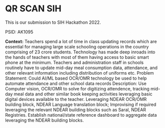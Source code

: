 # QR SCAN SIH

This is our submission to SIH Hackathon 2022.

PSID: AK1095 

**Context:** Teachers spend a lot of time in class updating records which are essential for managing large scale schooling operations in the country comprising of 
23 crore students. Technology has made deep inroads into the hands of teachers with most of them having access to basic smart phone at the minimum. 
Teachers and administration staff in schools routinely have to update mid-day meal consumption data, attendance, and other relevant information including distribution 
of uniforms etc. Problem Statement: Could AI/ML based OCR/OMR technology be used to help automate attendance and other school data records Description: 
Use Computer vision, OCR/OMR to solve for digitizing attendence, tracking mid-day meal data and other similar book keeping activities leveraging basic digital devices 
available to the teacher. Leveraging NDEAR OCR/OMR building block, NDEAR Language translation block; Improvising if required leveraging the relevant NDEAR building 
blocks such as Saral, NDEAR Registries. Establish national/state reference dashboard to aggregate data leveraging the NDEAR building blocks.

